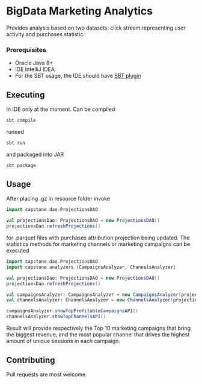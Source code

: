 # BigData Marketing Analytics

Provides analysis based on two datasets: click stream representing 
user activity and purchases statistic.

### Prerequisites

* Oracle Java 8+
* IDE IntelliJ IDEA
* For the SBT usage, the IDE should have [SBT plugin](https://plugins.jetbrains.com/plugin/5007-sbt)
## Executing
In IDE only at the moment. Can be compiled
```bash
sbt compile
```
runned
```bash
sbt run
```
and packaged into JAR
```bash
sbt package
```

## Usage
After placing .gz in resource folder invoke 
```scala
import capstone.dao.ProjectionsDAO

val projectionsDao: ProjectionsDAO = new ProjectionsDAO()
projectionsDao.refreshProjections()
```
for .parquet files with purchases attribution projection being updated.
The statistics methods for marketing channels or marketing campaigns can
be executed
```scala
import capstone.dao.ProjectionsDAO
import capstone.analyzers.{CampaignsAnalyzer, ChannelsAnalyzer}

val projectionsDao: ProjectionsDAO = new ProjectionsDAO()
projectionsDao.refreshProjections()

val campaignsAnalyzer: CampaignsAnalyzer = new CampaignsAnalyzer(projectionsDao)
val channelsAnalyzer: ChannelsAnalyzer = new ChannelsAnalyzer(projectionsDao)

campaignsAnalyzer.showTopProfitableCampaignsAPI()
channelsAnalyzer.showTopChannelsAPI()
```
Result will provide respectively the Top 10 marketing campaigns that bring the 
biggest revenue, and the most popular channel that drives the highest amount of 
unique sessions in each campaign.

## Contributing
Pull requests are most welcome.